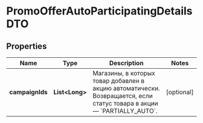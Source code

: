 

# PromoOfferAutoParticipatingDetailsDTO

## Properties

Name | Type | Description | Notes
------------ | ------------- | ------------- | -------------
**campaignIds** | **List&lt;Long&gt;** | Магазины, в которых товар добавлен в акцию автоматически.  Возвращается, если статус товара в акции — &#x60;PARTIALLY_AUTO&#x60;.  |  [optional]





